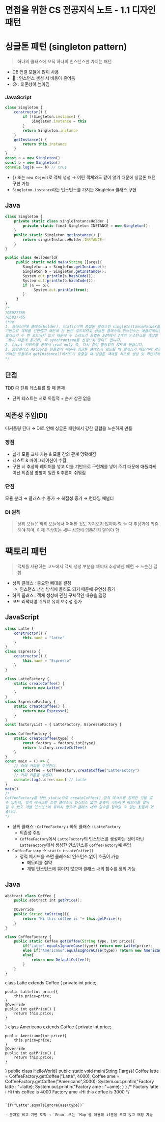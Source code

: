 # 면접을 위한 CS 전공지식 노트 - 1.1 디자인패턴

# 싱글톤 패턴 (singleton pattern)

> 하나의 클래스에 오직 하나의 인스턴스만 가지는 패턴
> 
- DB 연결 모듈에 많이 사용
- 🙂 : 인스턴스 생성 시 비용이 줄어듬
- 😟 : 의존성이 높아짐

### JavaScript

```jsx
class Singleton {
    constructor() {
        if (!Singleton.instance) {
            Singleton.instance = this
        }
        return Singleton.instance
    }
    getInstance() {
        return this.instance
    }
}
const a = new Singleton()
const b = new Singleton() 
console.log(a === b) // true
```

- {} 또는 `new Object`로 객체 생성 → 어떤 객체와도 같이 않기 때문에 싱글톤 패턴 구현 가능
- `Singleton.instance`라는 인스턴스를 가지는 Singleton 클래스 구현

## Java

```jsx
class Singleton {
    private static class singleInstanceHolder {
        private static final Singleton INSTANCE = new Singleton();
    }
    public static Singleton getInstance() {
        return singleInstanceHolder.INSTANCE;
    }
}

public class HelloWorld{ 
     public static void main(String []args){ 
        Singleton a = Singleton.getInstance(); 
        Singleton b = Singleton.getInstance(); 
        System.out.println(a.hashCode());
        System.out.println(b.hashCode());  
        if (a == b){
	         System.out.println(true); 
        } 
     }
}
/*
705927765
705927765
true
1. 클래스안에 클래스(Holder), static이며 중첩된 클래스인 singleInstanceHolder를 
기반으로 객체를 선언했기 때문에 한 번만 로드되므로 싱글톤 클래스의 인스턴스는 애플리케이션 당 하나만 존재하며 
클래스가 두 번 로드되지 않기 때문에 두 스레드가 동일한 JVM에서 2개의 인스턴스를 생성할 수 없습니다. 
그렇기 때문에 동기화, 즉 synchronized를 신경쓰지 않아도 됩니다. 
2. final 키워드를 통해서 read only 즉, 다시 값이 할당되지 않도록 했습니다.
3. 중첩클래스 Holder로 만들었기 때문에 싱글톤 클래스가 로드될 때 클래스가 메모리에 로드되지 않고 
어떠한 모듈에서 getInstance()메서드가 호출할 때 싱글톤 객체를 최초로 생성 및 리턴하게 됩니다. 
*/
```

## 단점

TDD 때 단위 테스트를 할 때 문제

- 단위 테스트는 서로 독립적 + 순서 상관 없음

## 의존성 주입(DI)

디커플링 된다 → DI로 인해 싱글톤 패턴에서 강한 결합을 느슨하게 만듦

### 장점

- 쉽게 모듈 교체 가능 & 모듈 간의 관계 명확해짐
- 테스트 & 마이그레이션이 수월
- 구현 시 추상화 레이어를 넣고 이를 기반으로 구현체를 넣어 주기 때문에 애플리케이션 의존성 방향이 일관 & 추론이 쉬워짐

### 단점

모듈 분리 → 클래스 수 증가 → 복잡성 증가 → 런타임 패널티

### DI 원칙

> 상위 모듈은 하위 모듈에서 어떠한 것도 가져오지 않아야 함
둘 다 추상화에 의존해야 하며, 이때 추상화는 세부 사항에 의존하지 말아야 함
> 

# 팩토리 패턴

> 객체를 사용하는 코드에서 객체 생성 부분을 떼어내 추상화한 패턴 → 느슨한 결합
> 
- 상위 클래스 : 중요한 뼈대를 결정
    - 인스턴스 생성 방식에 몰라도 되기 때문에 유연성 증가
- 하위 클래스 : 객체 생성에 관한 구체적인 내용을 결정
- 코드 리팩터링 쉬워져 유지 보수성 증가

## JavaScript

```jsx
class Latte {
    constructor() {
        this.name = "latte"
    }
}
class Espresso {
    constructor() {
        this.name = "Espresso"
    }
} 

class LatteFactory {
    static createCoffee() {
        return new Latte()
    }
}
class EspressoFactory {
    static createCoffee() {
        return new Espresso()
    }
}
const factoryList = { LatteFactory, EspressoFactory } 
 
class CoffeeFactory {
    static createCoffee(type) {
        const factory = factoryList[type]
        return factory.createCoffee()
    }
}   
const main = () => {
    // 라떼 커피를 주문한다.  
    const coffee = CoffeeFactory.createCoffee("LatteFactory")  
    // 커피 이름을 부른다.  
    console.log(coffee.name) // latte
}
main()
/*
CoffeeFactory를 보면 static으로 createCoffee() 정적 메서드를 정의한 것을 알
수 있는데, 정적 메서드를 쓰면 클래스의 인스턴스 없이 호출이 가능하여 메모리를 절약
할 수 있고 개별 인스턴스에 묶이지 않으며 클래스 내의 함수를 정의할 수 있는 장점이 있
습니다. 
*/
```

- 상위 클래스 : `CoffeeFactory` / 하위 클래스 : `LatteFactory`
    - 의존성 주입
    - `CoffeeFactory`에서 `LatteFactory`의 인스턴스를 생성하는 것이 아닌 `LatteFactory`에서 생성한 인스턴스를 `CoffeeFactory`에 주입
- `CoffeeFactory` → `static createCoffee()`
    - 정적 메서드를 쓰면 클래스의 인스턴스 없이 호출이 가능
        - 메모리를 절약
        - 개별 인스턴스에 묶이지 않으며 클래스 내의 함수를 정의 가능

## Java

```jsx
abstract class Coffee { 
    public abstract int getPrice(); 
    
    @Override
    public String toString(){
        return "Hi this coffee is "+ this.getPrice();
    }
}

class CoffeeFactory { 
    public static Coffee getCoffee(String type, int price){
        if("Latte".equalsIgnoreCase(type)) return new Latte(price);
        else if("Americano".equalsIgnoreCase(type)) return new Americano(price);
        else{
            return new DefaultCoffee();
        } 
    }
}
```
class Latte extends Coffee { 
    private int price; 
    
    public Latte(int price){
        this.price=price; 
    }
    @Override
    public int getPrice() {
        return this.price;
    } 
}
class Americano extends Coffee { 
    private int price; 
    
    public Americano(int price){
        this.price=price; 
    }
    @Override
    public int getPrice() {
        return this.price;
    } 
} 
public class HelloWorld{ 
     public static void main(String []args){ 
        Coffee latte = CoffeeFactory.getCoffee("Latte", 4000);
        Coffee ame = CoffeeFactory.getCoffee("Americano",3000); 
        System.out.println("Factory latte ::"+latte);
        System.out.println("Factory ame ::"+ame); 
     }
} 
/*
Factory latte ::Hi this coffee is 4000
Factory ame ::Hi this coffee is 3000
*/
```

`if("Latte".equalsIgnoreCase(type))`

- 문자열 비교 기반 로직 → `Enum` 또는 `Map`을 이용해 if문을 쓰지 않고 매핑 가능